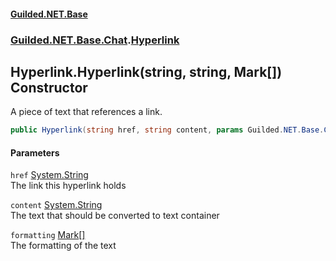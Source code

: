 
#### [Guilded.NET.Base](Guilded_NET_Base 'Guilded_NET_Base')
### [Guilded.NET.Base.Chat](Guilded_NET_Base#Guilded_NET_Base_Chat 'Guilded.NET.Base.Chat').[Hyperlink](Hyperlink 'Guilded.NET.Base.Chat.Hyperlink')
## Hyperlink.Hyperlink(string, string, Mark[]) Constructor
A piece of text that references a link.  
```csharp
public Hyperlink(string href, string content, params Guilded.NET.Base.Chat.Mark[] formatting);
```

#### Parameters
<a name='Guilded_NET_Base_Chat_Hyperlink_Hyperlink(string_string_Guilded_NET_Base_Chat_Mark__)_href'></a>
`href` [System.String](https://docs.microsoft.com/en-us/dotnet/api/System.String 'System.String')  
The link this hyperlink holds
  
<a name='Guilded_NET_Base_Chat_Hyperlink_Hyperlink(string_string_Guilded_NET_Base_Chat_Mark__)_content'></a>
`content` [System.String](https://docs.microsoft.com/en-us/dotnet/api/System.String 'System.String')  
The text that should be converted to text container
  
<a name='Guilded_NET_Base_Chat_Hyperlink_Hyperlink(string_string_Guilded_NET_Base_Chat_Mark__)_formatting'></a>
`formatting` [Mark](Mark 'Guilded.NET.Base.Chat.Mark')[[]](https://docs.microsoft.com/en-us/dotnet/api/System.Array 'System.Array')  
The formatting of the text
  
